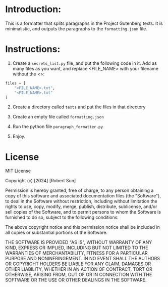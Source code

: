 # Introduction:

This is a formatter that splits paragraphs in the Project Gutenberg texts. It is minimalistic, and outputs the paragraphs to the `formatting.json` file.

# Instructions:

1. Create a `secrets_list.py` file, and put the following code in it. Add as many files as you want, and replace <FILE_NAME> with your filename without the <>:

```python
files = [
    "<FILE_NAME>.txt",
    "<FILE_NAME>.txt"
]
```

2. Create a directory called `texts` and put the files in that directory

3. Create an empty file called `formatting.json`

4. Run the python file `paragraph_formatter.py`

5. Enjoy.

# License

MIT License

Copyright (c) [2024] [Robert Sun]

Permission is hereby granted, free of charge, to any person obtaining a copy
of this software and associated documentation files (the "Software"), to deal
in the Software without restriction, including without limitation the rights
to use, copy, modify, merge, publish, distribute, sublicense, and/or sell
copies of the Software, and to permit persons to whom the Software is
furnished to do so, subject to the following conditions:

The above copyright notice and this permission notice shall be included in all
copies or substantial portions of the Software.

THE SOFTWARE IS PROVIDED "AS IS", WITHOUT WARRANTY OF ANY KIND, EXPRESS OR
IMPLIED, INCLUDING BUT NOT LIMITED TO THE WARRANTIES OF MERCHANTABILITY,
FITNESS FOR A PARTICULAR PURPOSE AND NONINFRINGEMENT. IN NO EVENT SHALL THE
AUTHORS OR COPYRIGHT HOLDERS BE LIABLE FOR ANY CLAIM, DAMAGES OR OTHER
LIABILITY, WHETHER IN AN ACTION OF CONTRACT, TORT OR OTHERWISE, ARISING FROM,
OUT OF OR IN CONNECTION WITH THE SOFTWARE OR THE USE OR OTHER DEALINGS IN THE
SOFTWARE.